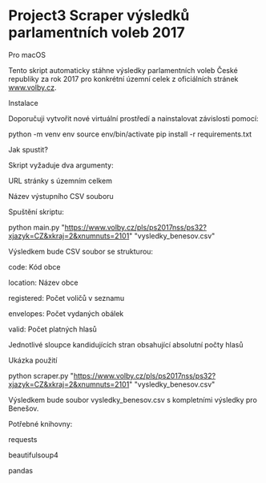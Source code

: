 # Project3 Scraper výsledků parlamentních voleb 2017
Pro macOS

Tento skript automaticky stáhne výsledky parlamentních voleb České republiky za rok 2017 pro konkrétní územní celek z oficiálních stránek www.volby.cz.

Instalace

Doporučuji vytvořit nové virtuální prostředí a nainstalovat závislosti pomocí:

python -m venv env
source env/bin/activate
pip install -r requirements.txt

Jak spustit?

Skript vyžaduje dva argumenty:

URL stránky s územním celkem

Název výstupního CSV souboru

Spuštění skriptu:

python main.py "https://www.volby.cz/pls/ps2017nss/ps32?xjazyk=CZ&xkraj=2&xnumnuts=2101" "vysledky_benesov.csv"

Výsledkem bude CSV soubor se strukturou:

code: Kód obce

location: Název obce

registered: Počet voličů v seznamu

envelopes: Počet vydaných obálek

valid: Počet platných hlasů

Jednotlivé sloupce kandidujících stran obsahující absolutní počty hlasů

Ukázka použití

python scraper.py "https://www.volby.cz/pls/ps2017nss/ps32?xjazyk=CZ&xkraj=2&xnumnuts=2101" "vysledky_benesov.csv"

Výsledkem bude soubor vysledky_benesov.csv s kompletními výsledky pro Benešov.

Potřebné knihovny:

requests

beautifulsoup4

pandas
